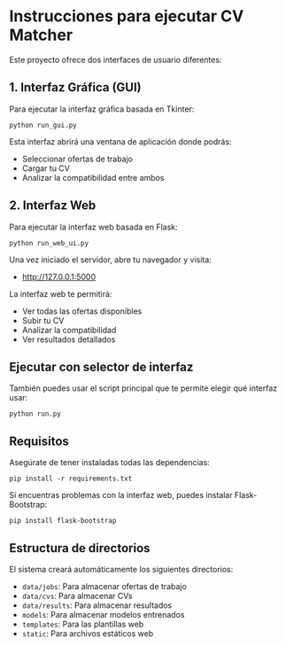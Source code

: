 # Instrucciones para ejecutar CV Matcher

Este proyecto ofrece dos interfaces de usuario diferentes:

## 1. Interfaz Gráfica (GUI)

Para ejecutar la interfaz gráfica basada en Tkinter:

```
python run_gui.py
```

Esta interfaz abrirá una ventana de aplicación donde podrás:
- Seleccionar ofertas de trabajo
- Cargar tu CV
- Analizar la compatibilidad entre ambos

## 2. Interfaz Web

Para ejecutar la interfaz web basada en Flask:

```
python run_web_ui.py
```

Una vez iniciado el servidor, abre tu navegador y visita:
- http://127.0.0.1:5000

La interfaz web te permitirá:
- Ver todas las ofertas disponibles
- Subir tu CV
- Analizar la compatibilidad
- Ver resultados detallados

## Ejecutar con selector de interfaz

También puedes usar el script principal que te permite elegir qué interfaz usar:

```
python run.py
```

## Requisitos

Asegúrate de tener instaladas todas las dependencias:

```
pip install -r requirements.txt
```

Si encuentras problemas con la interfaz web, puedes instalar Flask-Bootstrap:

```
pip install flask-bootstrap
```

## Estructura de directorios

El sistema creará automáticamente los siguientes directorios:
- `data/jobs`: Para almacenar ofertas de trabajo
- `data/cvs`: Para almacenar CVs
- `data/results`: Para almacenar resultados
- `models`: Para almacenar modelos entrenados
- `templates`: Para las plantillas web
- `static`: Para archivos estáticos web
